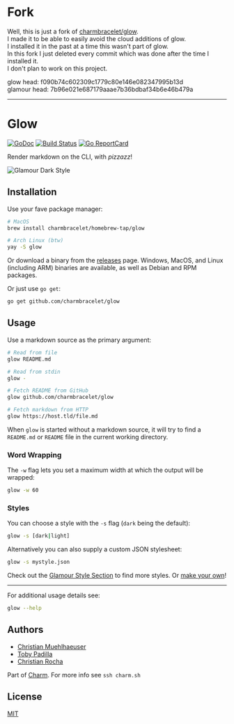 # Fork

Well, this is just a fork of [charmbracelet/glow](https://github.com/charmbracelet/glow).  
I made it to be able to easily avoid the cloud additions of glow.  
I installed it in the past at a time this wasn't part of glow.  
In this fork I just deleted every commit which was done after the time I installed it.  
I don't plan to work on this project.  

glow head: f090b74c602309c1779c80e146e082347995b13d  
glamour head: 7b96e021e687179aaae7b36bdbaf34b6e46b479a


------

# Glow

[![GoDoc](https://godoc.org/github.com/golang/gddo?status.svg)](https://godoc.org/github.com/charmbracelet/glow) [![Build Status](https://travis-ci.org/charmbracelet/glow.svg?branch=master)](https://travis-ci.org/charmbracelet/glow) [![Go ReportCard](http://goreportcard.com/badge/charmbracelet/glow)](http://goreportcard.com/report/charmbracelet/glow)

Render markdown on the CLI, with _pizzazz_!

![Glamour Dark Style](https://github.com/charmbracelet/glow/raw/master/example.png)


## Installation

Use your fave package manager:

```bash
# MacOS
brew install charmbracelet/homebrew-tap/glow

# Arch Linux (btw)
yay -S glow
```

Or download a binary from the [releases][] page. Windows, MacOS, and Linux
(including ARM) binaries are available, as well as Debian and RPM packages.

Or just use `go get`:

```bash
go get github.com/charmbracelet/glow
```

[releases]: https://github.com/charmbracelet/glow/releases


## Usage

Use a markdown source as the primary argument:

```bash
# Read from file
glow README.md

# Read from stdin
glow -

# Fetch README from GitHub
glow github.com/charmbracelet/glow

# Fetch markdown from HTTP
glow https://host.tld/file.md
```

When `glow` is started without a markdown source, it will try to find a
`README.md` or `README` file in the current working directory.

### Word Wrapping

The `-w` flag lets you set a maximum width at which the output will be wrapped:

```bash
glow -w 60
```

### Styles

You can choose a style with the `-s` flag (`dark` being the default):

```bash
glow -s [dark|light]
```

Alternatively you can also supply a custom JSON stylesheet:

```bash
glow -s mystyle.json
```

Check out the [Glamour Style Section](https://github.com/charmbracelet/glamour/blob/master/styles/gallery/README.md)
to find more styles. Or [make your own](https://github.com/charmbracelet/glamour/tree/master/styles)!

***

For additional usage details see:

```bash
glow --help
```


## Authors

* [Christian Muehlhaeuser](https://github.com/muesli)
* [Toby Padilla](https://github.com/toby)
* [Christian Rocha](https://github.com/meowgorithm)

Part of [Charm](https://charm.sh). For more info see `ssh charm.sh`


## License

[MIT](https://github.com/charmbracelet/glow/raw/master/LICENSE)
